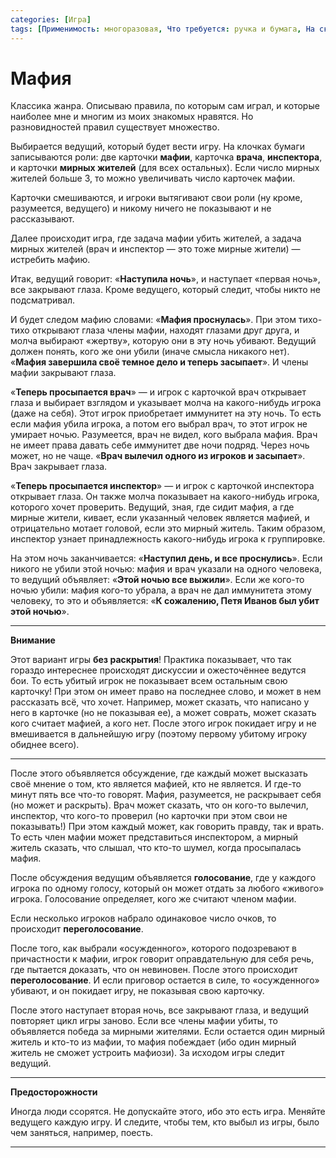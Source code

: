 ```yaml
---
categories: [Игра]
tags: [Применимость: многоразовая, Что требуется: ручка и бумага, На сколько людей рассчитано: 3-10, Подвижность: нет]
---
```


# Мафия

Классика жанра. Описываю правила, по которым сам играл, и которые наиболее мне и многим из моих знакомых нравятся. Но разновидностей правил существует множество.

Выбирается ведущий, который будет вести игру. На клочках бумаги записываются роли: две карточки **мафии**, карточка **врача**, **инспектора**, и карточки **мирных жителей** (для всех остальных). Если число мирных жителей больше 3, то можно увеличивать число карточек мафии.

Карточки смешиваются, и игроки вытягивают свои роли (ну кроме, разумеется, ведущего) и никому ничего не показывают и не рассказывают.

Далее происходит игра, где задача мафии убить жителей, а задача мирных жителей (врач и инспектор — это тоже мирные жители) — истребить мафию.

Итак, ведущий говорит: «**Наступила ночь**», и наступает «первая ночь», все закрывают глаза. Кроме ведущего, который следит, чтобы никто не подсматривал.

И будет следом мафию словами: «**Мафия проснулась**». При этом тихо-тихо открывают глаза члены мафии, находят глазами друг друга, и молча выбирают «жертву», которую они в эту ночь убивают. Ведущий должен понять, кого же они убили (иначе смысла никакого нет). «**Мафия завершила своё темное дело и теперь засыпает**». И члены мафии закрывают глаза.

«**Теперь просыпается врач**» — и игрок с карточкой врач открывает глаза и выбирает взглядом и указывает молча на какого-нибудь игрока (даже на себя). Этот игрок приобретает иммунитет на эту ночь. То есть если мафия убила игрока, а потом его выбрал врач, то этот игрок не умирает ночью. Разумеется, врач не видел, кого выбрала мафия. Врач не имеет права давать себе иммунитет две ночи подряд. Через ночь может, но не чаще. «**Врач вылечил одного из игроков и засыпает**». Врач закрывает глаза.

«**Теперь просыпается инспектор**» — и игрок с карточкой инспектора открывает глаза. Он также молча показывает на какого-нибудь игрока, которого хочет проверить. Ведущий, зная, где сидит мафия, а где мирные жители, кивает, если указанный человек является мафией, и отрицательно мотает головой, если это мирный житель. Таким образом, инспектор узнает принадлежность какого-нибудь игрока к группировке.

На этом ночь заканчивается: «**Наступил день, и все проснулись**». Если никого не убили этой ночью: мафия и врач указали на одного человека, то ведущий объявляет: «**Этой ночью все выжили**». Если же кого-то ночью убили: мафия кого-то убрала, а врач не дал иммунитета этому человеку, то это и объявляется: «**К сожалению, Петя Иванов был убит этой ночью**».

---

**Внимание** <!-- !warning -->

Этот вариант игры **без раскрытия**! Практика показывает, что так гораздо интереснее происходят дискуссии и ожесточённее ведутся бои. То есть убитый игрок не показывает всем остальным свою карточку! При этом он имеет право на последнее слово, и может в нем рассказать всё, что хочет. Например, может сказать, что написано у него в карточке (но не показывая ее), а может соврать, может сказать кого считает мафией, а кого нет. После этого игрок покидает игру и не вмешивается в дальнейшую игру (поэтому первому убитому игроку обиднее всего).

---

После этого объявляется обсуждение, где каждый может высказать своё мнение о том, кто является мафией, кто не является. И где-то минут пять все что-то говорят. Мафия, разумеется, не раскрывает себя (но может и раскрыть). Врач может сказать, что он кого-то вылечил, инспектор, что кого-то проверил (но карточки при этом свои не показывать!) При этом каждый может, как говорить правду, так и врать. То есть член мафии может представиться инспектором, а мирный житель сказать, что слышал, что кто-то шумел, когда просыпалась мафия.

После обсуждения ведущим объявляется **голосование**, где у каждого игрока по одному голосу, который он может отдать за любого «живого» игрока. Голосование определяет, кого же считают членом мафии.

Если несколько игроков набрало одинаковое число очков, то происходит **переголосование**.

После того, как выбрали «осужденного», которого подозревают в причастности к мафии, игрок говорит оправдательную для себя речь, где пытается доказать, что он невиновен. После этого происходит **переголосование**. И если приговор остается в силе, то «осужденного» убивают, и он покидает игру, не показывая свою карточку.

После этого наступает вторая ночь, все закрывают глаза, и ведущий повторяет цикл игры заново. Если все члены мафии убиты, то объявляется победа за мирными жителями. Если остается один мирный житель и кто-то из мафии, то мафия побеждает (ибо один мирный житель не сможет устроить мафиози). За исходом игры следит ведущий.

---

**Предосторожности** <!-- !warning -->

Иногда люди ссорятся. Не допускайте этого, ибо это есть игра. Меняйте ведущего каждую игру. И следите, чтобы тем, кто выбыл из игры, было чем заняться, например, поесть.

---
